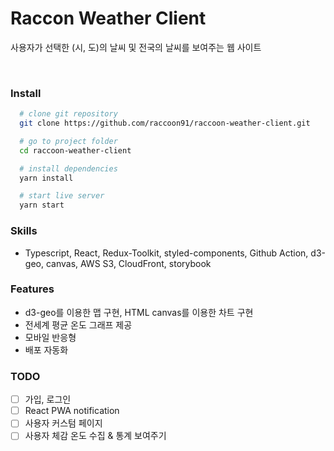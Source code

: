 # Raccon Weather Client

사용자가 선택한 (시, 도)의 날씨 및 전국의 날씨를 보여주는 웹 사이트

<br />

### Install

```bash
  # clone git repository
  git clone https://github.com/raccoon91/raccoon-weather-client.git

  # go to project folder
  cd raccoon-weather-client

  # install dependencies
  yarn install

  # start live server
  yarn start
```

### Skills

- Typescript, React, Redux-Toolkit, styled-components, Github Action, d3-geo, canvas, AWS S3, CloudFront, storybook

### Features

- d3-geo를 이용한 맵 구현, HTML canvas를 이용한 차트 구현
- 전세계 평균 온도 그래프 제공
- 모바일 반응형
- 배포 자동화

### TODO

- [ ] 가입, 로그인
- [ ] React PWA notification
- [ ] 사용자 커스텀 페이지
- [ ] 사용자 체감 온도 수집 & 통계 보여주기
